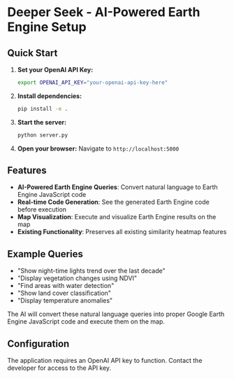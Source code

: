 # Deeper Seek - AI-Powered Earth Engine Setup

## Quick Start

1. **Set your OpenAI API Key:**
   ```bash
   export OPENAI_API_KEY="your-openai-api-key-here"
   ```

2. **Install dependencies:**
   ```bash
   pip install -e .
   ```

3. **Start the server:**
   ```bash
   python server.py
   ```

4. **Open your browser:**
   Navigate to `http://localhost:5000`

## Features

- **AI-Powered Earth Engine Queries**: Convert natural language to Earth Engine JavaScript code
- **Real-time Code Generation**: See the generated Earth Engine code before execution
- **Map Visualization**: Execute and visualize Earth Engine results on the map
- **Existing Functionality**: Preserves all existing similarity heatmap features

## Example Queries

- "Show night-time lights trend over the last decade"
- "Display vegetation changes using NDVI"
- "Find areas with water detection"
- "Show land cover classification"
- "Display temperature anomalies"

The AI will convert these natural language queries into proper Google Earth Engine JavaScript code and execute them on the map.

## Configuration

The application requires an OpenAI API key to function. Contact the developer for access to the API key.
